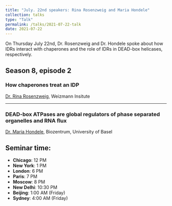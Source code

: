 ```yaml
---
title: "July. 22nd speakers: Rina Rosenzweig and Maria Hondele"
collection: talks
type: "Talk"
permalink: /talks/2021-07-22-talk
date: 2021-07-22
---
```


On Thursday July 22nd, Dr. Rosenzweig and Dr. Hondele spoke about how IDRs interact with chaperones and the role of IDRs in DEAD-box helicases, respectively. 

## Season 8, episode 2

### How chaperones treat an IDP
[Dr. Rina Rosenzweig](http://www.weizmann.ac.il/CSB/Rosenzweig/home), Weizmann Insitute

---

### DEAD-box ATPases are global regulators of phase separated organelles and RNA flux
[Dr. Maria Hondele](https://www.biozentrum.unibas.ch/research/research-groups/research-groups-a-z/overview/unit/research-group-maria-hondele), Biozentrum, University of Basel

## Seminar time:
* **Chicago**: 12 PM
* **New York**: 1 PM
* **London**: 6 PM
* **Paris**: 7 PM
* **Moscow**: 8 PM
* **New Delhi**: 10:30 PM
* **Beijing**: 1:00 AM (Friday)
* **Sydney**: 4:00 AM (Friday)





